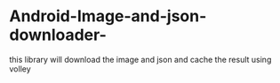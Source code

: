 # Android-Image-and-json-downloader-
this library will download the image and json and cache the result using volley
